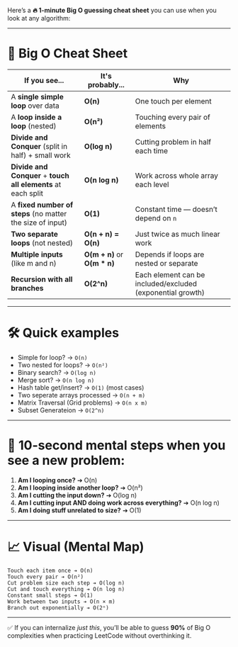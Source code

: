Here’s a **🔥 1-minute Big O guessing cheat sheet** you can use when you look at any algorithm:

---

# 🧠 Big O Cheat Sheet

| If you see...                          | It's probably...  | Why                                           |
|-----------------------------------------|-------------------|-----------------------------------------------|
| A **single simple loop** over data      | **O(n)**           | One touch per element                        |
| A **loop inside a loop** (nested)       | **O(n²)**          | Touching every pair of elements              |
| **Divide and Conquer** (split in half) + small work | **O(log n)**  | Cutting problem in half each time            |
| **Divide and Conquer** + **touch all elements** at each split | **O(n log n)** | Work across whole array each level |
| A **fixed number of steps** (no matter the size of input) | **O(1)**      | Constant time — doesn’t depend on `n`        |
| **Two separate loops** (not nested)     | **O(n + n) = O(n)**| Just twice as much linear work               |
| **Multiple inputs** (like m and n)      | **O(m + n)** or **O(m * n)** | Depends if loops are nested or separate |
| **Recursion with all branches**      | **O(2^n)** | Each element can be included/excluded (exponential growth) |

---

# 🛠️ Quick examples

- Simple for loop? → `O(n)`
- Two nested for loops? → `O(n²)`
- Binary search? → `O(log n)`
- Merge sort? → `O(n log n)`
- Hash table get/insert? → `O(1)` (most cases)
- Two seperate arrays processed -> `O(n + m)`
- Matrix Traversal (Grid problems) -> `O(n x m)`
- Subset Generateion -> `O(2^n)`

---

# 🚀 10-second mental steps when you see a new problem:

1. **Am I looping once?** ➔ O(n)
2. **Am I looping inside another loop?** ➔ O(n²)
3. **Am I cutting the input down?** ➔ O(log n)
4. **Am I cutting input AND doing work across everything?** ➔ O(n log n)
5. **Am I doing stuff unrelated to size?** ➔ O(1)

---

# 📈 Visual (Mental Map)

```
Touch each item once ➔ O(n)
Touch every pair ➔ O(n²)
Cut problem size each step ➔ O(log n)
Cut and touch everything ➔ O(n log n)
Constant small steps ➔ O(1)
Work between two inputs ➔ O(n × m)
Branch out exponentially ➔ O(2ⁿ)
```

---

✅ If you can internalize *just this*, you’ll be able to guess **90%** of Big O complexities when practicing LeetCode without overthinking it.
